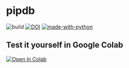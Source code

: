 # pipdb

![build](https://github.com/buttons/github-buttons/workflows/build/badge.svg)
[![DOI](https://zenodo.org/badge/DOI/10.7302/DeepBlue.37yx-9q53.svg)](https://doi.org/10.7302/37yx-9q53) 
[![made-with-python](https://img.shields.io/badge/Made%20with-Python-1f425f.svg)](https://www.python.org/)

## Test it yourself in Google Colab
[![Open In Colab](https://colab.research.google.com/assets/colab-badge.svg)](https://colab.research.google.com/drive/1SH-DZ3o8QwG3DI4Vfwv906p190dYkcyV?usp=sharing)

